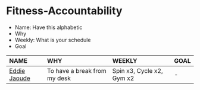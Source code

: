 # Fitness-Accountability

- Name: Have this alphabetic
- Why
- Weekly: What is your schedule
- Goal

| NAME | WHY | WEEKLY | GOAL |
| :--- | :--- | :--- | :--- |
| [Eddie Jaoude](https://github.com/eddiejaoude) | To have a break from my desk | Spin x3, Cycle x2, Gym x2 | - |
